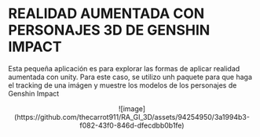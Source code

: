# REALIDAD AUMENTADA CON PERSONAJES 3D DE GENSHIN IMPACT

Esta pequeña aplicación es para explorar las formas de aplicar realidad aumentada con unity. Para este caso, se utilizo unh paquete para que haga el tracking de una imágen y muestre los modelos de los personajes de Genshin Impact

<p align="center">
![image](https://github.com/thecarrot911/RA_GI_3D/assets/94254950/3a1994b3-f082-43f0-846d-dfecdbb0b1fe)
</p>
